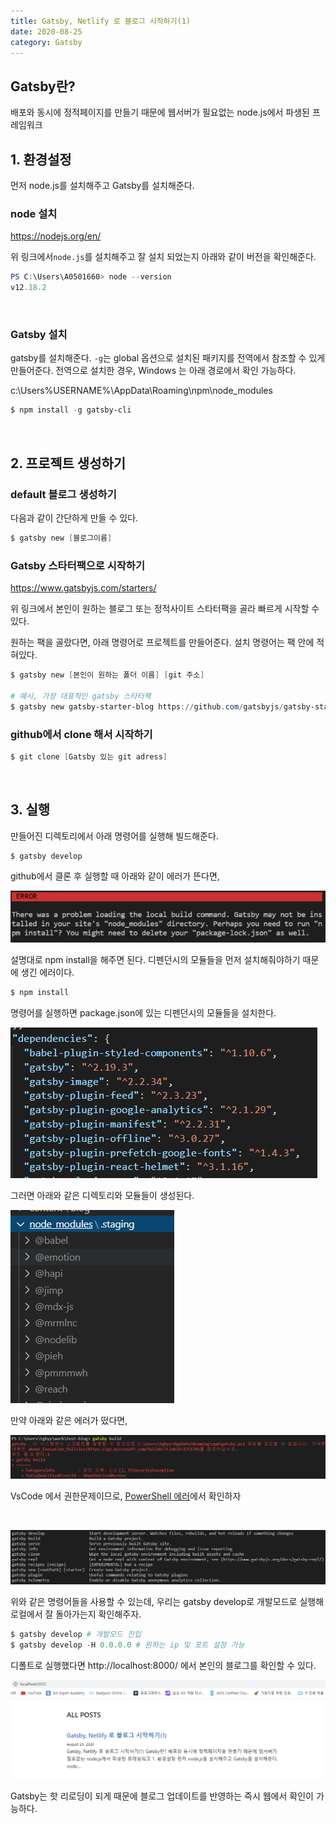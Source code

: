 ```yaml
---
title: Gatsby, Netlify 로 블로그 시작하기(1)
date: 2020-08-25
category: Gatsby
---
```


## Gatsby란?

배포와 동시에 정적페이지를 만들기 때문에 웹서버가 필요없는 node.js에서 파생된 프레임워크

## 1. 환경설정

먼저 node.js를 설치해주고 Gatsby를 설치해준다.

### node 설치

https://nodejs.org/en/

위 링크에서`node.js`를 설치해주고 잘 설치 되었는지 아래와 같이 버전을 확인해준다.

```powershell
PS C:\Users\A0501660> node --version
v12.18.2
```

<br/>

### Gatsby 설치

gatsby를 설치해준다. `-g`는 global 옵션으로 설치된 패키지를 전역에서 참조할 수 있게 만들어준다. 전역으로 설치한 경우, Windows 는 아래 경로에서 확인 가능하다. 

c:\Users\%USERNAME%\AppData\Roaming\npm\node_modules 

```powershell
$ npm install -g gatsby-cli
```

<br/>

## 2. 프로젝트 생성하기

### default 블로그 생성하기

다음과 같이 간단하게 만들 수 있다.

```powershell
$ gatsby new [블로그이름]
```

### 	Gatsby 스타터팩으로 시작하기

https://www.gatsbyjs.com/starters/

위 링크에서 본인이 원하는 블로그 또는 정적사이트 스타터팩을 골라 빠르게 시작할 수 있다.

원하는 팩을 골랐다면, 아래 명령어로 프로젝트를 만들어준다. 설치 명령어는 팩 안에 적혀있다.

```powershell
$ gatsby new [본인이 원하는 폴더 이름] [git 주소]

# 예시, 가장 대표적인 gatsby 스타터팩
$ gatsby new gatsby-starter-blog https://github.com/gatsbyjs/gatsby-starter-blog 
```

### github에서 clone 해서 시작하기

```powershell
$ git clone [Gatsby 있는 git adress]
```

<br/>

## 3. 실행

만들어진 디렉토리에서 아래 명령어를 실행해 빌드해준다. 

```powershell
$ gatsby develop
```

github에서 클론 후 실행할 때 아래와 같이 에러가 뜬다면,

![image-20200825175023517](Gatsby_1.assets/image-20200825175023517.png)

설명대로 npm install을 해주면 된다. 디펜던시의 모듈들을 먼저 설치해줘야하기 때문에 생긴 에러이다.

```powershell
$ npm install
```

명령어를 실행하면 package.json에 있는 디펜던시의 모듈들을 설치한다.

![image-20200825235626476](Gatsby_1.assets/\image-20200825235626476.png)

그러면 아래와 같은 디렉토리와 모듈들이 생성된다.

![image-20200825235749406](Gatsby_1.assets/\image-20200825235749406.png)

만약 아래와 같은 에러가 떴다면,

![image-20200826000917278](Gatsby_1.assets/\image-20200826000917278.png)

VsCode 에서 권한문제이므로, [PowerShell 에러](https://jeonghoon.netlify.app/Etc/powershell_error/)에서 확인하자

<br/>

![image-20200826002022404](Gatsby_1.assets/\image-20200826002022404.png)

위와 같은 명령어들을 사용할 수 있는데, 우리는 gatsby develop로 개발모드로 실행해 로컬에서 잘 돌아가는지 확인해주자.

```powershell
$ gatsby develop # 개발모드 진입
$ gatsby develop -H 0.0.0.0 # 원하는 ip 및 포트 설정 가능
```

디폴트로 실행했다면 http://localhost:8000/ 에서 본인의 블로그를 확인할 수 있다.

![image-20200826002455157](Gatsby_1.assets/\image-20200826002455157.png)

Gatsby는 핫 리로딩이 되게 때문에 블로그 업데이트를 반영하는 즉시 웹에서 확인이 가능하다.